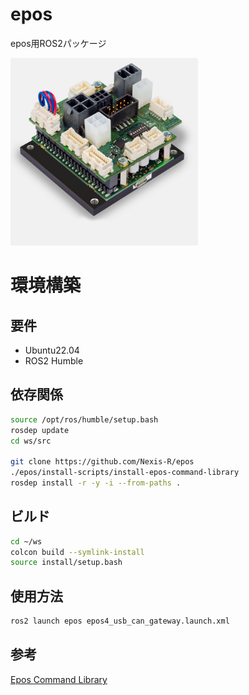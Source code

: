 # epos
epos用ROS2パッケージ<br>

<img src="docs/images/image.png" alt="epos" width="300"/>

# 環境構築

## 要件
- Ubuntu22.04
- ROS2 Humble

## 依存関係
```bash
source /opt/ros/humble/setup.bash
rosdep update
cd ws/src

git clone https://github.com/Nexis-R/epos
./epos/install-scripts/install-epos-command-library
rosdep install -r -y -i --from-paths .
```

## ビルド
```bash
cd ~/ws
colcon build --symlink-install
source install/setup.bash
```

## 使用方法
```bash
ros2 launch epos epos4_usb_can_gateway.launch.xml
```

## 参考
[Epos Command Library](https://www.maxongroup.com/medias/sys_master/8823917281310.pdf)
